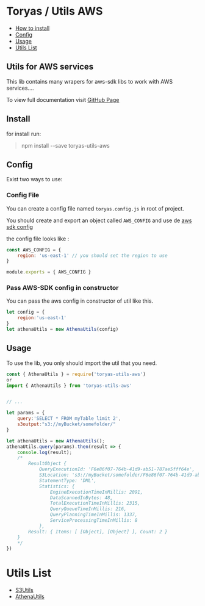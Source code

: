 # Toryas / Utils AWS

- [How to install](#install)
- [Config](#config)
- [Usage](#usage)
- [Utils List](#list)

## Utils for AWS services

This lib contains many wrapers for aws-sdk libs to work with AWS services....

To view full documentation visit [GitHub Page](https://github.com/toryas/aws-utils#README.md)

<a name="install"></a>
## Install 

for install run:

> npm install --save toryas-utils-aws

<a name="config"></a>
## Config

Exist two ways to use:

### Config File

You can create a config file named `toryas.config.js` in root of project.

You should create and export an object called `AWS_CONFIG` and use de [aws sdk config](https://docs.aws.amazon.com/sdk-for-javascript/v2/developer-guide/configuring-the-jssdk.html)

the config file looks like : 

```javascript
const AWS_CONFIG = {
    region: 'us-east-1' // you should set the region to use
}

module.exports = { AWS_CONFIG }
```

### Pass AWS-SDK config in constructor

You can pass the aws config in constructor of util like this.

```javascript
let config = {
    region:'us-east-1'
}
let athenaUtils = new AthenaUtils(config)

```

<a name="usage"></a>
## Usage

To use the lib, you only should import the util that you need.

```javascript
const { AthenaUtils } = require('toryas-utils-aws')
or
import { AthenaUtils } from 'toryas-utils-aws'


// ...

let params = {
    query:'SELECT * FROM myTable limit 2',
    s3output:"s3://myBucket/somefolder/"
}

let athenaUtils = new AthenaUtils();
athenaUtils.query(params).then(result => {
    console.log(result);
    /*
        ResultObject {
            QueryExecutionId: 'F6e86f07-764b-41d9-ab51-787ae5fff64e',
            S3Location: 's3://myBucket/somefolder/F6e86f07-764b-41d9-ab51-787ae5fff64e.csv',
            StatementType: 'DML',
            Statistics: {
                EngineExecutionTimeInMillis: 2091,
                DataScannedInBytes: 48,
                TotalExecutionTimeInMillis: 2315,
                QueryQueueTimeInMillis: 216,
                QueryPlanningTimeInMillis: 1337,
                ServiceProcessingTimeInMillis: 8
            },
        Result: { Items: [ [Object], [Object] ], Count: 2 }
    }
    */
})

```

<a name="list"></a>
# Utils List

- [S3Utils](./docs/s3-utils.md)
- [AthenaUtils](./docs/athena-utils.md)